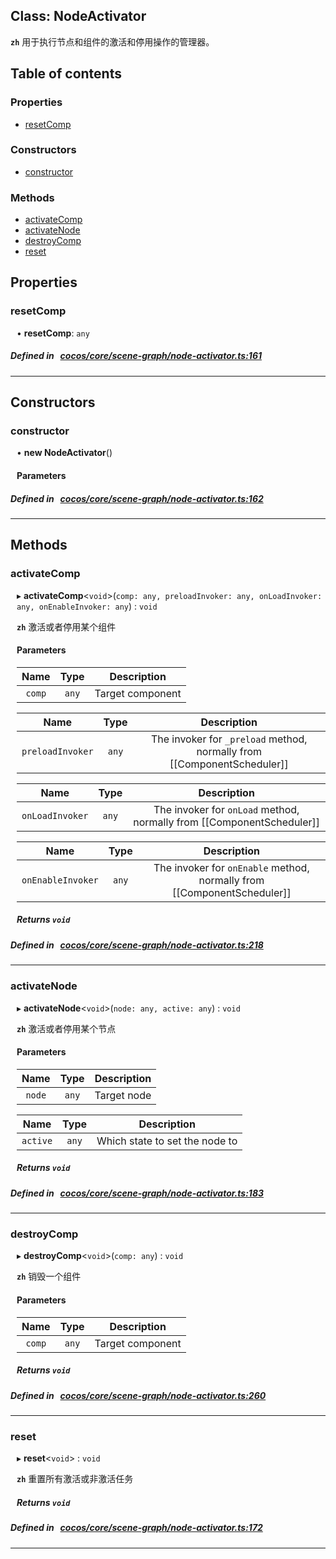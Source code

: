 
## Class: NodeActivator







**`zh`** 用于执行节点和组件的激活和停用操作的管理器。



<div class="table-of-content">
<h2>Table of contents</h2>


### Properties

- [ resetComp](#resetComp)

### Constructors

- [ constructor](#constructor)

### Methods

- [ activateComp](#activateComp)
- [ activateNode](#activateNode)
- [ destroyComp](#destroyComp)
- [ reset](#reset)
</div>

## Properties


### resetComp
<div style="margin-left: 10px;">




•  **resetComp**:
`any` 
</div>

##### Defined in &nbsp;   [cocos/core/scene-graph/node-activator.ts:161](https://github.com/cocos-creator/engine/blob/c7bf6b8a9/cocos/core/scene-graph/node-activator.ts#L161)&nbsp;


___

<!---->
## Constructors


### constructor
<div style="margin-left: 10px;">

• **new NodeActivator**()

#### Parameters
</div>

##### Defined in &nbsp;   [cocos/core/scene-graph/node-activator.ts:162](https://github.com/cocos-creator/engine/blob/c7bf6b8a9/cocos/core/scene-graph/node-activator.ts#L162)&nbsp;


---

<!---->
## Methods

### activateComp
<div style="margin-left: 10px;">

▸   **activateComp**<`void`\>(`comp: any, preloadInvoker: any, onLoadInvoker: any, onEnableInvoker: any`) : `void`




**`zh`** 激活或者停用某个组件




<!---->
<!--    #### Returns `void` -->
<!---->

#### Parameters

| Name | Type | Description |
| :------: | :------: | :------: |
| `comp` | `any` | Target component  |

| Name | Type | Description |
| :------: | :------: | :------: |
| `preloadInvoker` | `any` | The invoker for `_preload` method, normally from [[ComponentScheduler]]  |

| Name | Type | Description |
| :------: | :------: | :------: |
| `onLoadInvoker` | `any` | The invoker for `onLoad` method, normally from [[ComponentScheduler]]  |

| Name | Type | Description |
| :------: | :------: | :------: |
| `onEnableInvoker` | `any` | The invoker for `onEnable` method, normally from [[ComponentScheduler]]  |



##### Returns `void`




</div>

##### Defined in &nbsp;   [cocos/core/scene-graph/node-activator.ts:218](https://github.com/cocos-creator/engine/blob/c7bf6b8a9/cocos/core/scene-graph/node-activator.ts#L218)&nbsp;
___
### activateNode
<div style="margin-left: 10px;">

▸   **activateNode**<`void`\>(`node: any, active: any`) : `void`




**`zh`** 激活或者停用某个节点




<!---->
<!--    #### Returns `void` -->
<!---->

#### Parameters

| Name | Type | Description |
| :------: | :------: | :------: |
| `node` | `any` | Target node  |

| Name | Type | Description |
| :------: | :------: | :------: |
| `active` | `any` | Which state to set the node to  |



##### Returns `void`




</div>

##### Defined in &nbsp;   [cocos/core/scene-graph/node-activator.ts:183](https://github.com/cocos-creator/engine/blob/c7bf6b8a9/cocos/core/scene-graph/node-activator.ts#L183)&nbsp;
___
### destroyComp
<div style="margin-left: 10px;">

▸   **destroyComp**<`void`\>(`comp: any`) : `void`




**`zh`** 销毁一个组件




<!---->
<!--    #### Returns `void` -->
<!---->

#### Parameters

| Name | Type | Description |
| :------: | :------: | :------: |
| `comp` | `any` | Target component  |



##### Returns `void`




</div>

##### Defined in &nbsp;   [cocos/core/scene-graph/node-activator.ts:260](https://github.com/cocos-creator/engine/blob/c7bf6b8a9/cocos/core/scene-graph/node-activator.ts#L260)&nbsp;
___
### reset
<div style="margin-left: 10px;">

▸   **reset**<`void`\> : `void`




**`zh`** 重置所有激活或非激活任务





<!---->
<!--    #### Returns `void` -->
<!---->


##### Returns `void`




</div>

##### Defined in &nbsp;   [cocos/core/scene-graph/node-activator.ts:172](https://github.com/cocos-creator/engine/blob/c7bf6b8a9/cocos/core/scene-graph/node-activator.ts#L172)&nbsp;
___
<!---->



